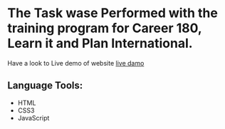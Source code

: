 # The Task wase Performed with the training program for Career 180, Learn it  and Plan International.
Have a look to Live demo of website [live damo](https://amira-fathalla12.github.io/Click-me-to-clone/)
## Language Tools:
 - HTML
 - CSS3
 - JavaScript
